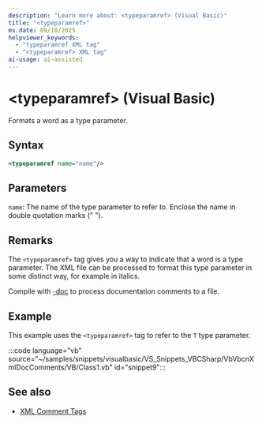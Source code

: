 ```yaml
---
description: "Learn more about: <typeparamref> (Visual Basic)"
title: "<typeparamref>"
ms.date: 09/10/2025
helpviewer_keywords: 
  - "typeparamref XML tag"
  - "<typeparamref> XML tag"
ai-usage: ai-assisted
---
```

# \<typeparamref> (Visual Basic)

Formats a word as a type parameter.  
  
## Syntax  
  
```xml  
<typeparamref name="name"/>  
```  
  
## Parameters  

 `name`: The name of the type parameter to refer to. Enclose the name in double quotation marks (" ").  
  
## Remarks  

 The `<typeparamref>` tag gives you a way to indicate that a word is a type parameter. The XML file can be processed to format this type parameter in some distinct way, for example in italics.  
  
 Compile with [-doc](../../reference/command-line-compiler/doc.md) to process documentation comments to a file.  
  
## Example  

 This example uses the `<typeparamref>` tag to refer to the `T` type parameter.  
  
:::code language="vb" source="~/samples/snippets/visualbasic/VS_Snippets_VBCSharp/VbVbcnXmlDocComments/VB/Class1.vb" id="snippet9":::  
  
## See also

- [XML Comment Tags](index.md)
